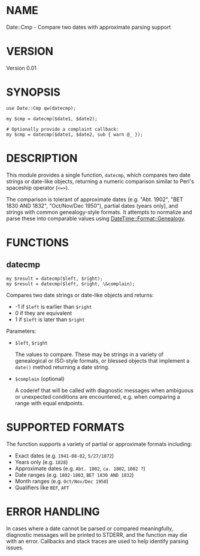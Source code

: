 # NAME

Date::Cmp - Compare two dates with approximate parsing support

# VERSION

Version 0.01

# SYNOPSIS

    use Date::Cmp qw(datecmp);

    my $cmp = datecmp($date1, $date2);

    # Optionally provide a complaint callback:
    my $cmp = datecmp($date1, $date2, sub { warn @_ });

# DESCRIPTION

This module provides a single function, `datecmp`, which compares two date strings
or date-like objects, returning a numeric comparison similar to Perl's spaceship operator (`<=>`).

The comparison is tolerant of approximate dates (e.g. "Abt. 1902", "BET 1830 AND 1832", "Oct/Nov/Dec 1950"),
partial dates (years only), and strings with common genealogy-style formats. It attempts to normalize
and parse these into comparable values using [DateTime::Format::Genealogy](https://metacpan.org/pod/DateTime%3A%3AFormat%3A%3AGenealogy).

# FUNCTIONS

## datecmp

    my $result = datecmp($left, $right);
    my $result = datecmp($left, $right, \&complain);

Compares two date strings or date-like objects and returns:

- -1 if `$left` is earlier than `$right`
- 0 if they are equivalent
- 1 if `$left` is later than `$right`

Parameters:

- `$left`, `$right`

    The values to compare. These may be strings in a variety of genealogical or ISO-style formats,
    or blessed objects that implement a `date()` method returning a date string.

- `$complain` (optional)

    A coderef that will be called with diagnostic messages when ambiguous or unexpected conditions are encountered,
    e.g. when comparing a range with equal endpoints.

# SUPPORTED FORMATS

The function supports a variety of partial or approximate formats including:

- Exact dates (e.g. `1941-08-02`, `5/27/1872`)
- Years only (e.g. `1828`)
- Approximate dates (e.g. `Abt. 1802`, `ca. 1802`, `1802 ?`)
- Date ranges (e.g. `1802-1803`, `BET 1830 AND 1832`)
- Month ranges (e.g. `Oct/Nov/Dec 1950`)
- Qualifiers like `BEF`, `AFT`

# ERROR HANDLING

In cases where a date cannot be parsed or compared meaningfully, diagnostic messages
will be printed to STDERR, and the function may die with an error. Callbacks and
stack traces are used to help identify parsing issues.

